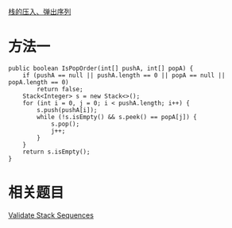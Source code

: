 [栈的压入、弹出序列](https://www.nowcoder.com/practice/d77d11405cc7470d82554cb392585106?tpId=13&tqId=11174&tPage=1&rp=1&ru=/ta/coding-interviews&qru=/ta/coding-interviews/question-ranking&from=cyc_github) 

# 方法一

    public boolean IsPopOrder(int[] pushA, int[] popA) {
        if (pushA == null || pushA.length == 0 || popA == null || popA.length == 0)
            return false;
        Stack<Integer> s = new Stack<>();
        for (int i = 0, j = 0; i < pushA.length; i++) {
            s.push(pushA[i]);
            while (!s.isEmpty() && s.peek() == popA[j]) {
                s.pop();
                j++;
            }
        }
        return s.isEmpty();
    }

# 相关题目

[Validate Stack Sequences](https://leetcode.com/problems/validate-stack-sequences/)
